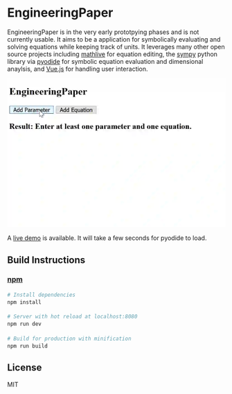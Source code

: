 # EngineeringPaper
EngineeringPaper is in the very early prototpying phases and is not currently usable. It aims to be a application for symbolically evaluating and solving equations while keeping track of units. It leverages many other open source projects including [mathlive](https://github.com/arnog/mathlive) for equation editing, the [sympy](https://github.com/sympy/sympy) python library via [pyodide](https://github.com/iodide-project/pyodide) for symbolic equation evaluation and dimensional anaylsis, and [Vue.js](https://vuejs.org/) for handling user interaction.

![Animated Demo](demo/engineering_paper_demo.webp)

A [live demo](https://mgreminger.github.io/EngineeringPaper/) is available. It will take a few seconds for pyodide to load.

## Build Instructions
### [npm](https://www.npmjs.com/)
``` bash
# Install dependencies
npm install

# Server with hot reload at localhost:8080
npm run dev

# Build for production with minification
npm run build
```
## License
MIT
